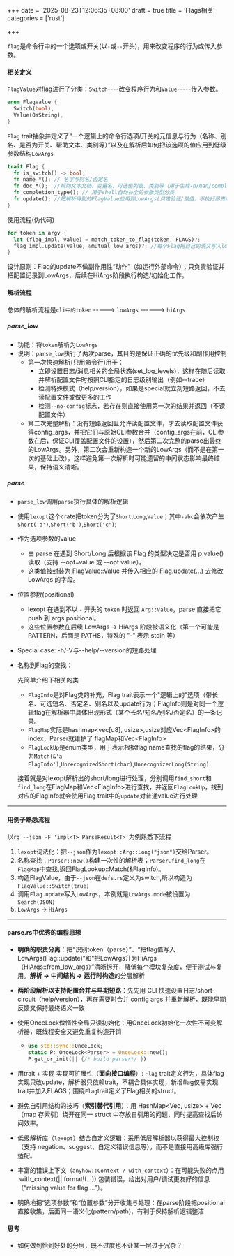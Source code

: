 +++
date = '2025-08-23T12:06:35+08:00'
draft = true
title = 'Flags相关'
categories = ['rust']

+++

`flag`是命令行中的一个选项或开关(以`-`或`--`开头)，用来改变程序的行为或传入参数。

#### 相关定义

`FlagValue`对flag进行了分类：`Switch`----改变程序行为和`Value`-----传入参数。

```rust
enum FlagValue {
  Switch(bool),
  Value(OsString),
}
```

`Flag` trait抽象并定义了“一个逻辑上的命令行选项/开关的元信息与行为（名称、别名、是否为开关、帮助文本、类别等）”以及在解析后如何把该选项的值应用到低级参数结构`LowArgs`

```rust
trait Flag {
  fn is_switch() -> bool;
  fn name_*(); // 名字与别名/否定名
  fn doc_*();  //帮助文本文档、变量名、可选值列表、类别等（用于生成-h/man/completion）
  fn completion_type(); // 用于shell自动补全的参数类型分类
  fn update(); //把解析得到的FlagValue应用到LowArgs(只做验证/赋值，不执行昂贵操作)
}
```

使用流程(伪代码)

```rust
for token in argv {
  let (flag_impl, value) = match_token_to_flag(token, FLAGS)?;
  flag_impl.update(value, &mutual low_args)?; //每个Flag把自己的语义写入low_args
}
```

设计原则：Flag的update不做副作用性“动作”（如运行外部命令）；只负责验证并把配置记录到LowArgs，后续在HiArgs阶段执行构造/初始化工作。

#### 解析流程

总体的解析流程是`cli中的token` -----> `lowArgs` ------> `hiArgs`

##### parse_low

* 功能：将`token`解析为`LowArgs`
* 说明：`parse_low`执行了两次parse，其目的是保证正确的优先级和副作用控制
  * 第一次快速解析(只用命令行)用于：
    * 立即设置日志/消息相关的全局状态(set_log_levels)，这样在随后读取并解析配置文件时按照CLI指定的日志级别输出（例如--trace）
    * 检测特殊模式（help/version），如果是special就立刻短路返回，不去读配置文件或做更多的工作
    * 检测`--no-config`标志，若存在则直接使用第一次的结果并返回（不读配置文件）
  * 第二次完整解析：没有短路返回且允许读配置文件，才去读取配置文件获得config_args，并把它们与原始CLI参数合并（config_args在前，CLI参数在后，保证CLI覆盖配置文件的设置），然后第二次完整的parse出最终的LowArgs。另外，第二次会重新构造一个新的LowArgs（而不是在第一次的基础上改），这样避免第一次解析时可能遗留的中间状态影响最终结果，保持语义清晰。

##### parse

* `parse_low`调用`parse`执行具体的解析逻辑

* 使用`lexopt`这个crate把token分为了`Short`,`Long`,`Value`；其中`-abc`会依次产生`Short('a')`,`Short('b')`,`Short('c')`;

* 作为选项参数的value

  * 由 parse 在遇到 Short/Long 后根据该 Flag 的类型决定是否用 p.value() 读取（支持 --opt=value 或 --opt value）。
  * 这类值被封装为 FlagValue::Value 并传入相应的 Flag.update(...) 去修改 LowArgs 的字段。

* 位置参数(positional)

  * lexopt 在遇到不以 `-` 开头的 `token` 时返回 `Arg::Value`，parse 直接把它 push 到 args.positional。
  * 这些位置参数在后续 LowArgs -> HiArgs 阶段被语义化（第一个可能是 PATTERN，后面是 PATHS，特殊的 "-" 表示 stdin 等）

* Special case: -h/-V与--help/--version的短路处理

* 名称到Flag的查找：

  先简单介绍下相关的类

  * `FlagInfo`是对Flag类的补充，Flag trait表示一个"逻辑上的"选项（带长名、可选短名、否定名、别名以及update行为；FlagInfo则是对同一个逻辑flag在解析器中具体出现形式（某个长名/短名/别名/否定名）的一条记录。
  * `FlagMap`实际是hashmap<vec[u8], usize>,usize对应Vec\<FlagInfo\>的index，Parser就维护了 flagMap和Vec\<FlagInfo\>
  * `FlagLookUp`是enum类型，用于表示根据flag name查找的flag的结果，分为`Match(&'a FlagInfo')`,`UnrecognizedShort(char)`,`UnrecognizedLong(String)`.

  接着就是对lexopt解析出的short/long进行处理，分别调用`find_short`和`find_long`在FlagMap和Vec\<FlagInfo\>进行查找，并返回`FlagLookUp`，找到对应的FlagInfo就会使用Flag trait中的`update`对普通value进行处理

------------

#### 用例子熟悉流程

以`rg --json -F 'impl<T> ParseResult<T>'`为例熟悉下流程

1. `lexopt`词法化：把`--json`作为`lexopt::Arg::Long("json")`交给Parser。
2. 名称查找：`Parser::new()`构建一次性的解析表；`Parser.find_long`在`FlagMap`中查找,返回FlagLookup::Match(&FlagInfo)。
3. 构造FlagValue，由于`--json`在`defs.rs`定义为switch,所以构造为`FlagValue::Switch(true)`
4. 调用`Flag.update`写入`LowArgs`，本例就是`LowArgs.mode`被设置为`Search(JSON)`
5. `LowArgs` -> `HiArgs`

--------------

#### parse.rs中优秀的编程思想

* **明确的职责分离**：把“识别token（parse）”、“把flag值写入LowArgs(Flag::update)”和“把LowArgs升为HiArgs（HiArgs::from_low_args）”清晰拆开，降低每个模块复杂度，便于测试与复用。**解析 → 中间结构 → 运行时构造**的分层解析

* **两阶段解析以支持配置合并与早期短路**：先先用 CLI 快速设置日志/short-circuit（help/version），再在需要时合并 config args 并重新解析，既能早期反馈又保持最终语义一致

* 使用OnceLock做惰性全局只读初始化：用OnceLock初始化一次性不可变解析器，既线程安全又避免重复构造开销

  * ```rust
    use std::sync::OnceLock;
    static P: OnceLock<Parser> = OnceLock::new();
    P.get_or_init(|| {/* build parser*/ })
    ```

* 用trait + 实现 实现可扩展性（**面向接口编程**）: `Flag` trait定义行为，具体flag实现只改update，解析器只依赖trait，不耦合具体实现，新增flag仅需实现trait并加入FLAGS；围绕`Flag`trait定义了Flag相关的struct。
* 避免自引用结构的技巧（**索引替代引用**）：用 HashMap<Vec<u8>, usize> + Vec<FlagInfo>（map 存索引）绕开在同一 struct 中存放自引用的问题，同时提高查找后访问效率。
* 低级解析库（`lexopt`）结合自定义逻辑：采用低层解析器以获得最大控制权（支持 negation、suggest、自定义错误信息等），而不是直接用高级库强行适配。
* 丰富的错误上下文（`anyhow::Context / with_context`）：在可能失败的点用 .with_context(|| format!(...)) 包装错误，给出对用户/调试更友好的信息（“missing value for flag …”）。
* 明确地把“选项参数”和“位置参数”分开收集与处理：在parse阶段把positional直接收集，后面同一语义化(pattern/path)，有利于保持解析逻辑整洁

#### 思考

* 如何做到恰到好处的分层，既不过度也不让某一层过于冗杂？
